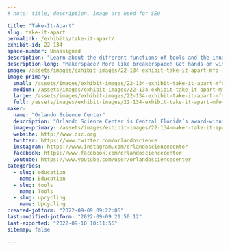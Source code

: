```yaml
---
# note: title, description, image are used for SEO

title: "Take-It-Apart"
slug: take-it-apart
permalink: /exhibits/take-it-apart/
exhibit-id: 22-134
space-number: Unassigned
description: "Learn about the different functions of tools and the innards of electronics as you take them apart!"
description-long: "Makerspace? More like breakerspace! Get hands-on with tools and electronics as you meticulously take them apart bit by bit - and even learn about the different bits you&#039;ll use! "
image: /assets/images/exhibit-images/22-134-exhibit-take-it-apart-mfo-large.PNG
image-primary: 
  small: /assets/images/exhibit-images/22-134-exhibit-take-it-apart-mfo-small.PNG
  medium: /assets/images/exhibit-images/22-134-exhibit-take-it-apart-mfo-medium.PNG
  large: /assets/images/exhibit-images/22-134-exhibit-take-it-apart-mfo-large.PNG
  full: /assets/images/exhibit-images/22-134-exhibit-take-it-apart-mfo-full.PNG
maker: 
  name: "Orlando Science Center"
  description: "Orlando Science Center is Central Florida’s award-winning, hands-on science museum. For more than 60 years, our exhibits and programming have brought science to life for not just residents of Central Florida, but also visitors from around the world."
  image-primary: /assets/images/exhibit-images/22-134-maker-take-it-apart-osc-building-at-night-2018-1920x720-1920x720-medium.jpg
  website: http://www.osc.org
  twitter: https://www.twitter.com/orlandoscience
  instagram: https://www.instagram.com/orlandosciencecenter
  facebook: https://www.facebook.com/orlandosciencecenter
  youtube: https://www.youtube.com/user/orlandosciencecenter
categories: 
  - slug: education
    name: Education
  - slug: tools
    name: Tools
  - slug: upcycling
    name: Upcycling
created-jotform: "2022-09-09 09:22:06"
last-modified-jotform: "2022-09-09 21:50:12"
last-exported: "2022-09-10 10:11:55"
sitemap: false

---
```

